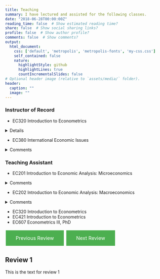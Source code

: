 ```yaml
---
title: Teaching
summary: I have lectured and assisted for the following classes.
date: "2018-06-28T00:00:00Z"
reading_time: false  # Show estimated reading time?
share: false  # Show social sharing links?
profile: false  # Show author profile?
comments: false  # Show comments?
output:
  html_document:
    css: ['default', 'metropolis', 'metropolis-fonts', 'my-css.css']
    self_contained: false
    nature:
      highlightStyle: github
      highlightLines: true
      countIncrementalSlides: false
# Optional header image (relative to `assets/media/` folder).
header:
  caption: ""
  image: ""
---
```


### Instructor of Record<br>

* EC320 Introduction to Econometrics
<details>
<font size= “3”>
  <summary>Comments</summary>
           <p></br>12/41 responses across two surveys. End of term comments included:
           
  > *"Professor was extremely helpful and <font size= "1">communicative</font> throughout the entire term. Cared about students"*<br>

> *"This is by far the best class I've ever had. Please go into academe ... we need professors like you."*<br>
> *"Though I have criticisms of the course, I want to also acknowledge Philip's readiness to adapt to feedback from students. Following the midterm course evaluation, he made changes which positively impacted the class based on student suggestions. His willingness to listen to students and hear our concerns was beneficial, and I feel that it was a strength of his (along with individual support in course material)."*<br>

> *"The instructor is always more than willing to help with a problem no matter the question or time. That is incredibly important to my learning in this course."*<br>

> *"Instructor very helpful, always willing to communicate and help."*<br>

> *"It would be nice if course material better prepared us for problem sets/quizzes."*<br>

> *"The lectures could move quite a bit faster and cover more material."*<br>

> *"Lectures are taught too fast to write notes. Instructions for assignments are hard to interpret. Communication needs to be better with the lab assistant on teaching R."*<br>

> *"I have experienced a lot of accessibility problems in terms of technology with the course."*<br>

> *"I've never had an instructor before who coupled so well being incredibly kind and accessible and supportive with also challenging me to constantly keep working to improve--whether it's a better data cleaning strategy or piece of code or conceptual understanding (even if Mas-Colell is still beyond me). I learned more in this class than any other class that I've taken, all due to a combination of immense patience and high standards, which combined to both demand and facilitate high-quality work."*<br></p>
</font>
         </details>
         
* EC380 International Economic Issues
<details>
           <summary>Comments</summary>
           <p></br>Forthcoming. End of term comments included:</p>
         </details>
         
### Teaching Assistant<br>

* EC201 Introduction to Economic Analysis: Microeconomics
<details>
           <summary>Comments</summary>
           <p></br>16/77 responses across two surveys. End of term comments included:
           
> *"The GEs were awesome they really helped with my learning."*<br>

> *"Philip is a great guy and very willing to work with you if you ask."*<br>

> *"the GE would answer our questions very clearly"*<br>

> *"The GE clarified a lot of material that was covered in the lecture, and it was very helpful."*<br>

> *"It was helpful to clarify various topics with the GE about the lecture, making a stronger learning experience."*<br></p>
         </details>
* EC202 Introduction to Economic Analysis: Macroeconomics
<details>
           <summary>Comments</summary>
           <p></br>31/153 responses across two surveys. End of term comments included:

> *"Philip is the biggest reason I am changing to an economics major. He has been insightful and very kind."*<br>

> *"I like how they check if we are doing okay during each activity on the discussion sheets and tries to explain some concepts better if there is difficulty."*<br>

> *"Philip is very good at giving feedback and promoting learning through conversation."*<br>

> *"You're doing a great job, I love being in your class"*<br>

> *"This GE was very good at explaining tougher concepts, I always left class feeling confident."*<br>

> *"Philip described and explained all components for the class very well and was very helpful"*<br>

> *"Philip explained concepts really well and always walked around to ask if we needed help or had any questions throughout the discussion."*<br>

> *"The instructor is patient and answers every question I ask.*<br>

> *"This discussion section was very well structured, and everything else listed above, from my view didn’t need any improvement"*</p>
         </details>
* EC320 Introduction to Econometrics
* EC421 Introduction to Econometrics
* EC607 Econometrics III, PhD


<style>
  .button {
    background-color: #4CAF50;
    border: none;
    color: white;
    padding: 15px 32px;
    text-align: center;
    text-decoration: none;
    display: inline-block;
    font-size: 16px;
    margin: 4px 2px;
    cursor: pointer;
  }
</style>

<a class="button" onclick="previousReview()">Previous Review</a>
<a class="button" onclick="nextReview()">Next Review</a>

<script>
  var currentReview = 0;
  var reviews = [
    {
      "title": "Review 1",
      "text": "the class was great!!"
    },
    {
      "title": "Review 2",
      "text": "Excellent class - one of my favorites. I may not get an A in the class, but I still really enjoyed it and liked the instructor."
    },
    {
      "title": "Review 3",
      "text": "I really liked how organized and clear the content and course was. It was really helpful to have a reliable lecture that made sense and went past just being talked at. I felt that the homework was very representative of what we learned in lecture so it was a great tool to reinforce learning and I also liked that it prepared me well for the midterm. I liked that there was no guessing what we would be doing or how I'm meant to learn X topic because your way of lecturing followed by homework was very reliable and organized."
    },
    {
      "title": "Review 4",
      "text": "Always willing to help whenever. Made office hours easy to access whenever, just needed to send an email to ask."
    },
    {
      "title": "Review 5",
      "text": "I seriously think this is one of the most enjoyable classes I've taken. The ratio of learning and interest (fun) in the class is well balanced, homework is at a good challenge level, course is clear and very linear in terms of progression. I feel that my grade is justified, as any mistakes I make are easy to learn from. Very solid class."
    },
    {
      "title": "Review 6",
      "text": "Kind of echoing what I said above, I really like that you lecture and don't just read off the slides. It's far more engaging than just listening to someone who sounds bored by themselves when they just read the slides. It also made me want to come to class and pay attention which is sometimes hard in Econ classes. So, overall I really enjoyed listening to you explain and go through the thought processes of learning the material rather than just hearing you talk at us. One thing also that I liked is that there was a good mix of math and conceptual learning. I'm very much a math type of person so when conceptual problems come up, they're usually harder for me, but I felt that the math in this course complimented the concepts well so that when it came to answering a conceptual question, it was way easier to wrap my head around it."
    },
    {
      "title": "Review 7",
      "text": "None. Brock is very fair and was always willing to help. Course was challenging but he made sure to break down the hard parts"
    }
  ];

  function previousReview() {
    currentReview--;
    if (currentReview < 0) {
      currentReview = reviews.length - 1;
    }
    displayReview();
  }

  function nextReview() {
    currentReview++;
    if (currentReview >= reviews.length) {
      currentReview = 0;
    }
    displayReview();
  }

  function displayReview() {
    document.getElementById("reviewTitle").innerHTML = reviews[currentReview].title;
    document.getElementById("reviewText").innerHTML = reviews[currentReview].text;
  }
</script>

<h2 id="reviewTitle">Review 1</h2>
<p id="reviewText">This is the text for review 1</p>

